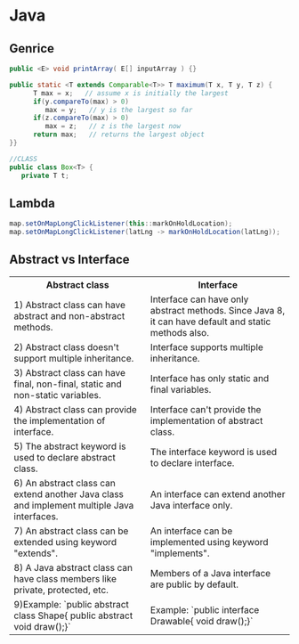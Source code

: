 # Java

## Genrice

```java
public <E> void printArray( E[] inputArray ) {}

public static <T extends Comparable<T>> T maximum(T x, T y, T z) {
      T max = x;   // assume x is initially the largest
      if(y.compareTo(max) > 0)
         max = y;   // y is the largest so far
      if(z.compareTo(max) > 0)
         max = z;   // z is the largest now
      return max;   // returns the largest object
}}

//CLASS
public class Box<T> {
   private T t;
```

## Lambda

```java
map.setOnMapLongClickListener(this::markOnHoldLocation);
map.setOnMapLongClickListener(latLng -> markOnHoldLocation(latLng));
```

## Abstract vs Interface

<table><tbody><tr><th>Abstract class</th><th>Interface</th></tr><tr><td>1) Abstract class can have abstract and non-abstract methods.</td><td>Interface can have only abstract methods. Since Java 8, it can have default and static methods also.</td></tr><tr><td>2) Abstract class doesn't support multiple inheritance.</td><td>Interface supports multiple inheritance.</td></tr><tr><td>3) Abstract class can have final, non-final, static and non-static variables.</td><td>Interface has only static and final variables.</td></tr><tr><td>4) Abstract class can provide the implementation of interface.</td><td>Interface can't provide the implementation of abstract class.</td></tr><tr><td>5) The abstract keyword is used to declare abstract class.</td><td>The interface keyword is used to declare interface.</td></tr><tr><td>6) An abstract class can extend another Java class and implement multiple Java interfaces.</td><td>An interface can extend another Java interface only.</td></tr><tr><td>7) An abstract class can be extended using keyword "extends".</td><td>An interface can be implemented using keyword "implements".</td></tr><tr><td>8) A Java abstract class can have class members like private, protected, etc.</td><td>Members of a Java interface are public by default.</td></tr><tr><td>9)Example: `public abstract class Shape{  public abstract void draw();}` </td><td>Example:  `public interface Drawable{  void draw();}` </td></tr></tbody></table>
